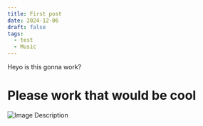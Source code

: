 ```yaml
---
title: First post
date: 2024-12-06
draft: false
tags:
  - test
  - Music
---
```


Heyo is this gonna work?
# Please work that would be cool

![Image Description](/img/whatis.png)